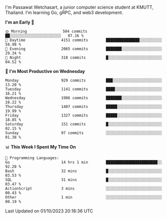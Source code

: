 
I'm Passawat Wetchasart, a junior computer science student at KMUTT, Thailand. I'm learning Go, gRPC, and web3 development.



<!--START_SECTION:waka-->
**I'm an Early 🐤** 

```text
🌞 Morning                504 commits         ██░░░░░░░░░░░░░░░░░░░░░░░   07.16 % 
🌆 Daytime                4151 commits        ███████████████░░░░░░░░░░   58.98 % 
🌃 Evening                2065 commits        ███████░░░░░░░░░░░░░░░░░░   29.34 % 
🌙 Night                  318 commits         █░░░░░░░░░░░░░░░░░░░░░░░░   04.52 % 
```
📅 **I'm Most Productive on Wednesday** 

```text
Monday                   929 commits         ███░░░░░░░░░░░░░░░░░░░░░░   13.20 % 
Tuesday                  1141 commits        ████░░░░░░░░░░░░░░░░░░░░░   16.21 % 
Wednesday                1986 commits        ███████░░░░░░░░░░░░░░░░░░   28.22 % 
Thursday                 1407 commits        █████░░░░░░░░░░░░░░░░░░░░   19.99 % 
Friday                   1327 commits        █████░░░░░░░░░░░░░░░░░░░░   18.85 % 
Saturday                 151 commits         █░░░░░░░░░░░░░░░░░░░░░░░░   02.15 % 
Sunday                   97 commits          ░░░░░░░░░░░░░░░░░░░░░░░░░   01.38 % 
```


📊 **This Week I Spent My Time On** 

```text
💬 Programming Languages: 
Go                       14 hrs 1 min        ███████████████████████░░   92.28 % 
Bash                     32 mins             █░░░░░░░░░░░░░░░░░░░░░░░░   03.53 % 
SQL                      31 mins             █░░░░░░░░░░░░░░░░░░░░░░░░   03.47 % 
ActionScript             3 mins              ░░░░░░░░░░░░░░░░░░░░░░░░░   00.43 % 
Other                    1 min               ░░░░░░░░░░░░░░░░░░░░░░░░░   00.19 % 
```


 Last Updated on 01/10/2023 20:18:36 UTC
<!--END_SECTION:waka-->

<!--
**markpassawat/markpassawat** is a ✨ _special_ ✨ repository because its `README.md` (this file) appears on your GitHub profile.

Here are some ideas to get you started:

- 🔭 I’m currently working on ...
- 🌱 I’m currently learning ...
- 👯 I’m looking to collaborate on ...
- 🤔 I’m looking for help with ...
- 💬 Ask me about ...
- 📫 How to reach me: ...
- 😄 Pronouns: He/Him
- ⚡ Fun fact: ...
-->

